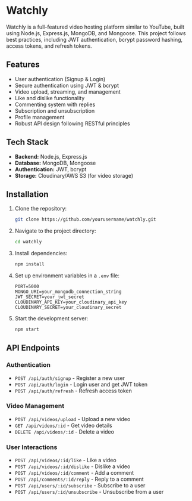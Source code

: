 # Watchly

Watchly is a full-featured video hosting platform similar to YouTube, built using Node.js, Express.js, MongoDB, and Mongoose. This project follows best practices, including JWT authentication, bcrypt password hashing, access tokens, and refresh tokens.

## Features
- User authentication (Signup & Login)
- Secure authentication using JWT & bcrypt
- Video upload, streaming, and management
- Like and dislike functionality
- Commenting system with replies
- Subscription and unsubscription
- Profile management
- Robust API design following RESTful principles

## Tech Stack
- **Backend:** Node.js, Express.js
- **Database:** MongoDB, Mongoose
- **Authentication:** JWT, bcrypt
- **Storage:** Cloudinary/AWS S3 (for video storage)

## Installation

1. Clone the repository:
   ```sh
   git clone https://github.com/yourusername/watchly.git
   ```
2. Navigate to the project directory:
   ```sh
   cd watchly
   ```
3. Install dependencies:
   ```sh
   npm install
   ```
4. Set up environment variables in a `.env` file:
   ```env
   PORT=5000
   MONGO_URI=your_mongodb_connection_string
   JWT_SECRET=your_jwt_secret
   CLOUDINARY_API_KEY=your_cloudinary_api_key
   CLOUDINARY_SECRET=your_cloudinary_secret
   ```
5. Start the development server:
   ```sh
   npm start
   ```

## API Endpoints
### Authentication
- `POST /api/auth/signup` - Register a new user
- `POST /api/auth/login` - Login user and get JWT token
- `POST /api/auth/refresh` - Refresh access token

### Video Management
- `POST /api/videos/upload` - Upload a new video
- `GET /api/videos/:id` - Get video details
- `DELETE /api/videos/:id` - Delete a video

### User Interactions
- `POST /api/videos/:id/like` - Like a video
- `POST /api/videos/:id/dislike` - Dislike a video
- `POST /api/videos/:id/comment` - Add a comment
- `POST /api/comments/:id/reply` - Reply to a comment
- `POST /api/users/:id/subscribe` - Subscribe to a user
- `POST /api/users/:id/unsubscribe` - Unsubscribe from a user



